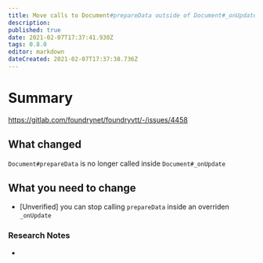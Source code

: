 ```yaml
---
title: Move calls to Document#prepareData outside of Document#_onUpdate to avoid cases where a system developer overrides this event handler and forgets to re-prepare Document data.
description: 
published: true
date: 2021-02-07T17:37:41.930Z
tags: 0.8.0
editor: markdown
dateCreated: 2021-02-07T17:37:38.736Z
---
```


# Summary
https://gitlab.com/foundrynet/foundryvtt/-/issues/4458

## What changed

`Document#prepareData` is no longer called inside `Document#_onUpdate`

## What you need to change

- [Unverified] you can stop calling `prepareData` inside an overriden `_onUpdate`

### Research Notes

- 